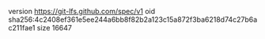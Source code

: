 version https://git-lfs.github.com/spec/v1
oid sha256:4c2408ef361e5ee244a6bb8f82b2a123c15a872f3ba6218d74c27b6ac211fae1
size 16647
